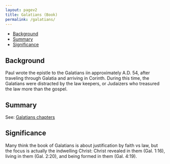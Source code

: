 ```yaml
---
layout: pagev2
title: Galatians (Book)
permalink: /galatians/
---
```

- [Background](#background)
- [Summary](#summary)
- [Significance](#significance)

## Background

Paul wrote the epistle to the Galatians iin approximately A.D. 54, after traveling through Galatia and arriving in Corinth.
During this time, the Galatians were distracted by the law keepers, or Judaizers who treasured the law more than the gospel. 

## Summary

See: [Galatians chapters](../galatians_chapters)

## Significance

Many think the book of Galatians is about justification by faith vs law, but the focus is actually the indwelling Christ: Christ revealed in them (Gal. 1:16), living in them (Gal. 2:20), and being formed in them (Gal. 4:19).